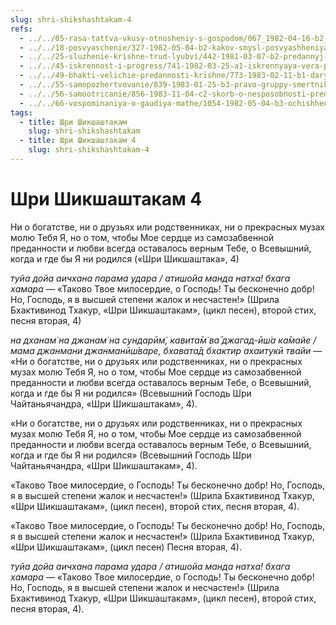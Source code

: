 ```yaml
---
slug: shri-shikshashtakam-4
refs:
  - ../../05-rasa-tattva-vkusy-otnosheniy-s-gospodom/067_1982-04-16-b2_sridharmj_druzja_i_vragi_krishny_obretajut_osvobozhdenie_no_raznogo_tipa.md
  - ../../18-posvyaschenie/327-1982-05-04-b2-kakov-smysl-posvyashheniya-v-vospevanie-svyatogo-imeni.md
  - ../../25-sluzhenie-krishne-trud-lyubvi/442-1981-03-07-b2-predannyj-stremitsya-k-sluzheniyu-a-ne-k-osvobozhdeniyu.md
  - ../../45-iskrennost-i-progress/741-1982-03-25-a1-iskrennyaya-vera-pozvolit-preodolet-trudnosti.md
  - ../../49-bhakti-velichie-predannosti-krishne/773-1983-02-11-b1-dary-bhakti-molitva-vozvyshennyh-predannyh-primery-iz-pisanij.md
  - ../../55-samopozhertvovanie/839-1983-01-25-b3-pravo-gruppy-smertnikov.md
  - ../../56-samootricanie/856-1983-11-04-c2-skorb-o-nesposobnosti-predatsya-krishne.md
  - ../../66-vospominaniya-o-gaudiya-mathe/1054-1982-05-04-b3-ochishhenie-serdets-bremya-lezhashhee-na-plechah-sadhu.md
tags:
  - title: Шри Шикшаштакам
    slug: shri-shikshashtakam
  - title: Шри Шикшаштакам 4
    slug: shri-shikshashtakam-4
---
```


# Шри Шикшаштакам 4

Ни о богатстве, ни о друзьях или родственниках, ни о прекрасных музах молю Тебя Я, но о том, чтобы Мое сердце из самозабвенной преданности и любви всегда оставалось верным Тебе, о Всевышний, когда и где бы Я ни родился («Шри Шикшаштака», 4)

*туйа дойа аичхана парама удара / атишойа манда натха! бхага хамара* — «Таково Твое милосердие, о Господь! Ты бесконечно добр! Но, Господь, я в высшей степени жалок и несчастен!» (Шрила Бхактивинод Тхакур, «Шри Шикшаштакам», (цикл песен), второй стих, песня вторая, 4)


*на дханам̇ на джанам̇ на сундарӣм̇, кавита̄м̇ ва̄ джагад-ӣш́а ка̄майе / мама джанмани джанманӣш́варе, бхавата̄д бхактир ахаитукӣ твайи* — «Ни о богатстве, ни о друзьях или родственниках, ни о прекрасных музах молю Тебя Я, но о том, чтобы Мое сердце из самозабвенной преданности и любви всегда оставалось верным Тебе, о Всевышний, когда и где бы Я ни родился» (Всевышний Господь Шри Чайтаньячандра, «Шри Шикшаштакам», 4).

«Ни о богатстве, ни о друзьях или родственниках, ни о прекрасных музах молю Тебя Я, но о том, чтобы Мое сердце из самозабвенной преданности и любви всегда оставалось верным Тебе, о Всевышний, когда и где бы Я ни родился» (Всевышний Господь Шри Чайтаньячандра, «Шри Шикшаштакам», 4).

«Таково Твое милосердие, о Господь! Ты бесконечно добр! Но, Господь, я в высшей степени жалок и несчастен!» (Шрила Бхактивинод Тхакур, «Шри Шикшаштакам», (цикл песен), второй стих, песня вторая, 4).

«Таково Твое милосердие, о Господь! Ты бесконечно добр! Но, Господь, я в высшей степени жалок и несчастен!» (Шрила Бхактивинод Тхакур, «Шри Шикшаштакам», (цикл песен) Песня вторая, 4).

*туйа дойа аичхана парама удара / атишойа манда натха! бхага хамара* — «Таково Твое милосердие, о Господь! Ты бесконечно добр! Но, Господь, я в высшей степени жалок и несчастен!» (Шрила Бхактивинод Тхакур, «Шри Шикшаштакам», (цикл песен), второй стих, песня вторая, 4).

